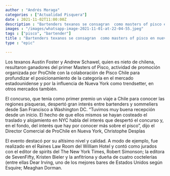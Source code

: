 ```yaml
---
author : "Andrés Moraga"
categories : ["Actualidad Pisquera"]
date : 2021-11-02T11:00:00Z
description : "Bartenders texanos se consagran  como masters of pisco en nueva york"
images : "/images/whatsapp-image-2021-11-01-at-22-04-55.jpeg"
tags : ["pisco", "bartender"]
title : "Bartenders texanos se consagran  como masters of pisco en nueva york"
type : "epic"

---
```

Los texanos Austin Foster y Andrew Schawel, quien es nieto de chilena, resultaron ganadores del primer Masters of Pisco, actividad de promoción organizada por ProChile con la colaboración de Pisco Chile para profundizar el posicionamiento de la categoría en el mercado estadounidense y por la influencia de Nueva York como trendsetter, en otros mercados también.

El concurso, que tenía como primer premio un viaje a Chile para conocer las regiones pisqueras, despertó gran interés entre bartenders y sommeliers desde San Francisco a Washington DC. “Tuvimos muy buena recepción desde un inicio. El hecho de que ellos mismos se hayan costeado el traslado y alojamiento en NYC habla del interés que despertó el concurso y, en el fondo, del interés que hay por conocer más sobre el pisco”, dijo el Director Comercial de ProChile en Nueva York, Christophe Desplas

El evento destacó por su altísimo nivel y calidad. A modo de ejemplo, fue realizado en el Raines Law Room del William Hotel y contó como jurados con el editor de spirits del The New York Times, Robert Simonson; la editora de SevenFifty, Kristen Bieler y la anfitriona y dueña de cuatro coctelerías (entre ellas Dear Irving, uno de los mejores bares de Estados Unidos según Esquire; Meaghan Dorman.